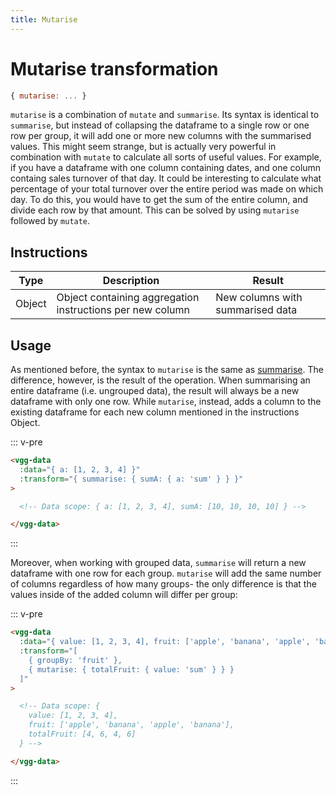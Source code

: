 ```yaml
---
title: Mutarise
---
```


# Mutarise transformation

```js
{ mutarise: ... }
```

`mutarise` is a combination of `mutate` and `summarise`. Its syntax is identical
to `summarise`, but instead of collapsing the dataframe to a single row or one row
per group, it will add one or more new columns with the summarised values. This
might seem strange, but is actually very powerful in combination with `mutate` to
calculate all sorts of useful values. For example, if you have a dataframe with
one column containing dates, and one column containg sales turnover of that day. It could
be interesting to calculate what percentage of your total turnover over the entire
period was made on which day. To do this, you would have to get the sum of the entire
column, and divide each row by that amount. This can be solved by using `mutarise`
followed by `mutate`.

## Instructions
| Type   | Description                                               | Result                           |
| ------ | --------------------------------------------------------- | -------------------------------- |
| Object | Object containing aggregation instructions per new column | New columns with summarised data |

## Usage
As mentioned before, the syntax to `mutarise` is the same as [summarise](./summarise.md).
The difference, however, is the result of the operation.
When summarising an entire dataframe (i.e. ungrouped data), the result will always
be a new dataframe with only one row. While `mutarise`, instead, adds a column
to the existing dataframe for each new column mentioned in the instructions Object.

::: v-pre
```html
<vgg-data
  :data="{ a: [1, 2, 3, 4] }"
  :transform="{ summarise: { sumA: { a: 'sum' } } }"
>

  <!-- Data scope: { a: [1, 2, 3, 4], sumA: [10, 10, 10, 10] } -->

</vgg-data>
```
:::

Moreover, when working with grouped data, `summarise` will return a new dataframe
with one row for each group. `mutarise` will add the same number of columns regardless
of how many groups- the only difference is that the values inside of the added
column will differ per group:

::: v-pre
```html
<vgg-data
  :data="{ value: [1, 2, 3, 4], fruit: ['apple', 'banana', 'apple', 'banana'] }"
  :transform="[
    { groupBy: 'fruit' },
    { mutarise: { totalFruit: { value: 'sum' } } }
  ]"
>

  <!-- Data scope: {
    value: [1, 2, 3, 4],
    fruit: ['apple', 'banana', 'apple', 'banana'],
    totalFruit: [4, 6, 4, 6]
  } -->

</vgg-data>
```
:::
